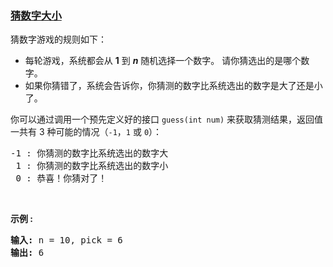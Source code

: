 ### [猜数字大小](https://leetcode-cn.com/problems/guess-number-higher-or-lower)

<p>猜数字游戏的规则如下：</p>

<ul>
	<li>每轮游戏，系统都会从&nbsp;<strong>1</strong>&nbsp;到&nbsp;<em><strong>n</strong></em> 随机选择一个数字。 请你猜选出的是哪个数字。</li>
	<li>如果你猜错了，系统会告诉你，你猜测的数字比系统选出的数字是大了还是小了。</li>
</ul>

<p>你可以通过调用一个预先定义好的接口&nbsp;<code>guess(int num)</code> 来获取猜测结果，返回值一共有 3 种可能的情况（<code>-1</code>，<code>1</code>&nbsp;或 <code>0</code>）：</p>

<pre>-1 : 你猜测的数字比系统选出的数字大
 1 : 你猜测的数字比系统选出的数字小
 0 : 恭喜！你猜对了！
</pre>

<p>&nbsp;</p>

<p><strong>示例 :</strong></p>

<pre><strong>输入: </strong>n = 10, pick = 6
<strong>输出: </strong>6</pre>
